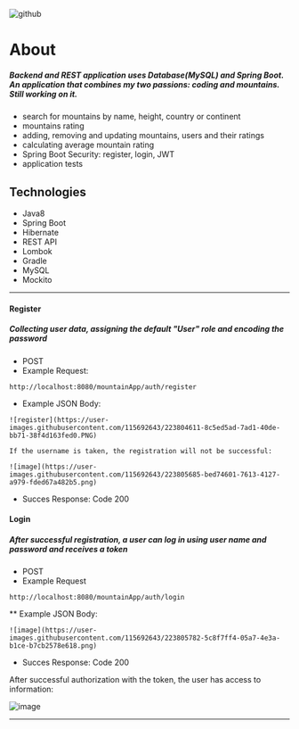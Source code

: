 ![github](https://user-images.githubusercontent.com/40741056/74937413-4304d980-53ec-11ea-8010-58655042feb5.jpg)

# About

##### Backend and REST application uses Database(MySQL) and Spring Boot. An application that combines my two passions: coding and mountains. Still working on it.

* search for mountains by name, height, country or continent
* mountains rating
* adding, removing and updating mountains, users and their ratings
* calculating average mountain rating
* Spring Boot Security: register, login, JWT
* application tests

## Technologies

* Java8
* Spring Boot
* Hibernate
* REST API
* Lombok
* Gradle
* MySQL
* Mockito

____________________________________________________________________________________________________________
####  Register
##### Collecting user data, assigning the default "User" role and encoding the password
* POST
* Example Request:
````
http://localhost:8080/mountainApp/auth/register
````           
* Example JSON Body:
````	
![register](https://user-images.githubusercontent.com/115692643/223804611-8c5ed5ad-7ad1-40de-bb71-38f4d163fed0.PNG)

If the username is taken, the registration will not be successful:

![image](https://user-images.githubusercontent.com/115692643/223805685-bed74601-7613-4127-a979-fded67a482b5.png)

````
* Succes Response: Code 200

#### Login
##### After successful registration, a user can log in using user name and password and receives a token
* POST
* Example Request
````
http://localhost:8080/mountainApp/auth/login
````
** Example JSON Body:
````	
![image](https://user-images.githubusercontent.com/115692643/223805782-5c8f7ff4-05a7-4e3a-b1ce-b7cb2578e618.png)

````
* Succes Response: Code 200

After successful authorization with the token, the user has access to information:

![image](https://user-images.githubusercontent.com/115692643/223805913-4d3461a1-15f2-4dc3-b580-ca80f76386d1.png)


___________________________________________________________________________________________________________________________________________

````
